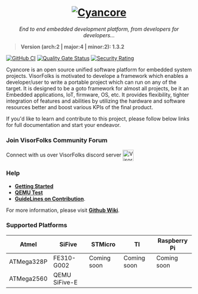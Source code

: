 <h1>
  <div align="center">
    <a href="https://github.com/VisorFolks/cyancore">
      <img align="top" src="https://github.com/VisorFolks/vf_artifacts/blob/stable/cyancore/icons/cyancore.png"
           alt="Cyancore"/>
    </a>
  </div>
</h1>
<body>
  <div align="center">
    <i>End to end embedded development platform, from developers for developers...</i><br>
    </div>
</body>

> **Version (arch:2 | major:4 | minor:2): 1.3.2**
> 
[![GitHub CI](https://github.com/VisorFolks/cyancore/actions/workflows/github_ci.yml/badge.svg)](https://github.com/VisorFolks/cyancore/actions/workflows/github_ci.yml)
[![Quality Gate Status](https://sonarcloud.io/api/project_badges/measure?project=VisorFolks_cyancore&metric=alert_status)](https://sonarcloud.io/summary/new_code?id=VisorFolks_cyancore)
[![Security Rating](https://sonarcloud.io/api/project_badges/measure?project=VisorFolks_cyancore&metric=security_rating)](https://sonarcloud.io/summary/new_code?id=VisorFolks_cyancore)

Cyancore is an open source unified software platform for embedded system projects. VisorFolks is motivated to develope a framework which enables a developer/user to write a portable project which can run on any of the target. It is designed to be a goto framework for almost all projects, be it an Embedded applications, IoT, firmware, OS, etc. It provides flexibility, tighter integration of features and abilities by utilizing the hardware and software resources better and boost various KPIs of the final product.


If you'd like to learn and contribute to this project, please follow below links for full documentation and start your endeavor.


### Join VisorFolks Community Forum
Connect with us over VisorFolks discord server
<img align="center" alt="VisorFolks Discord Server" width="30px" src="https://discord.com/assets/3437c10597c1526c3dbd98c737c2bcae.svg" />

### Help
- [**Getting Started**](https://github.com/VisorFolks/cyancore/wiki/Getting-Started)
- [**QEMU Test**](https://github.com/VisorFolks/cyancore/wiki/qemu-test)
- [**GuideLines on Contribution**](https://github.com/VisorFolks/cyancore/blob/shubhangi47-patch-1/CONTRIBUTING.md).

For more information, please visit [**Github Wiki**](https://github.com/VisorFolks/cyancore/wiki/).

### Supported Platforms

| Atmel      | SiFive        | STMicro     | TI          | Raspberry Pi |
| ---------- | ------------- | ----------- | ----------- | -------------|
| ATMega328P | FE310-G002    | Coming soon | Coming soon | Coming soon  |
| ATMega2560 | QEMU SiFive-E |             |             |              |

